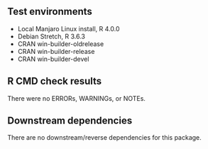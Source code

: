 ## Test environments
* Local Manjaro Linux install, R 4.0.0
* Debian Stretch, R 3.6.3
* CRAN win-builder-oldrelease
* CRAN win-builder-release
* CRAN win-builder-devel

## R CMD check results
There were no ERRORs, WARNINGs, or NOTEs.

## Downstream dependencies
There are no downstream/reverse dependencies for this package.
